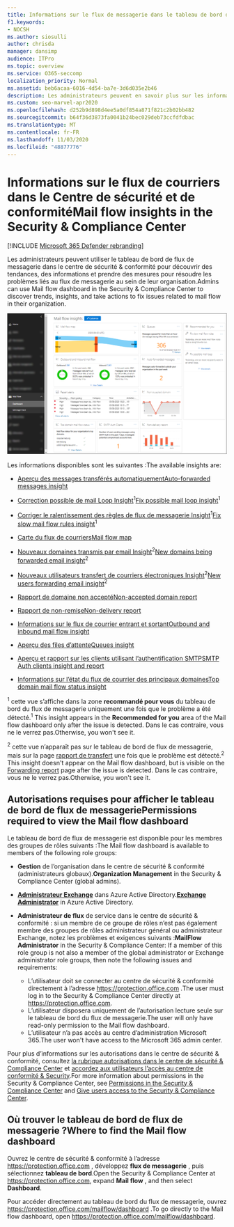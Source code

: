 ```yaml
---
title: Informations sur le flux de messagerie dans le tableau de bord de flux de messagerie
f1.keywords:
- NOCSH
ms.author: siosulli
author: chrisda
manager: dansimp
audience: ITPro
ms.topic: overview
ms.service: O365-seccomp
localization_priority: Normal
ms.assetid: beb6acaa-6016-4d54-ba7e-3d6d035e2b46
description: Les administrateurs peuvent en savoir plus sur les informations et les rapports disponibles dans le tableau de bord de flux de messagerie dans le centre de sécurité & conformité.
ms.custom: seo-marvel-apr2020
ms.openlocfilehash: d252b9d898d4ee5a0df854a871f821c2b02bb482
ms.sourcegitcommit: b64f36d3873fa0041b24bec029deb73ccfdfdbac
ms.translationtype: MT
ms.contentlocale: fr-FR
ms.lasthandoff: 11/03/2020
ms.locfileid: "48877776"
---
```

# <a name="mail-flow-insights-in-the-security--compliance-center"></a><span data-ttu-id="3dfa7-103">Informations sur le flux de courriers dans le Centre de sécurité et de conformité</span><span class="sxs-lookup"><span data-stu-id="3dfa7-103">Mail flow insights in the Security & Compliance Center</span></span>

[!INCLUDE [Microsoft 365 Defender rebranding](../includes/microsoft-defender-for-office.md)]


<span data-ttu-id="3dfa7-104">Les administrateurs peuvent utiliser le tableau de bord de flux de messagerie dans le centre de sécurité & conformité pour découvrir des tendances, des informations et prendre des mesures pour résoudre les problèmes liés au flux de messagerie au sein de leur organisation.</span><span class="sxs-lookup"><span data-stu-id="3dfa7-104">Admins can use Mail flow dashboard in the Security & Compliance Center to discover trends, insights, and take actions to fix issues related to mail flow in their organization.</span></span>

![Tableau de bord de flux de messagerie dans le centre de sécurité & conformité](../../media/mail-flow-dashboard-v2.png)

<span data-ttu-id="3dfa7-106">Les informations disponibles sont les suivantes :</span><span class="sxs-lookup"><span data-stu-id="3dfa7-106">The available insights are:</span></span>

- [<span data-ttu-id="3dfa7-107">Aperçu des messages transférés automatiquement</span><span class="sxs-lookup"><span data-stu-id="3dfa7-107">Auto-forwarded messages insight</span></span>](mfi-auto-forwarded-messages-report.md)

- <span data-ttu-id="3dfa7-108">[Correction possible de mail Loop Insight](mfi-mail-loop-insight.md)<sup>1</sup></span><span class="sxs-lookup"><span data-stu-id="3dfa7-108">[Fix possible mail loop insight](mfi-mail-loop-insight.md)<sup>1</sup></span></span>

- <span data-ttu-id="3dfa7-109">[Corriger le ralentissement des règles de flux de messagerie Insight](mfi-slow-mail-flow-rules-insight.md)<sup>1</sup></span><span class="sxs-lookup"><span data-stu-id="3dfa7-109">[Fix slow mail flow rules insight](mfi-slow-mail-flow-rules-insight.md)<sup>1</sup></span></span>

- [<span data-ttu-id="3dfa7-110">Carte du flux de courriers</span><span class="sxs-lookup"><span data-stu-id="3dfa7-110">Mail flow map</span></span>](mfi-mail-flow-map-report.md)

- <span data-ttu-id="3dfa7-111">[Nouveaux domaines transmis par email Insight](mfi-new-domains-being-forwarded-email.md)<sup>2</sup></span><span class="sxs-lookup"><span data-stu-id="3dfa7-111">[New domains being forwarded email insight](mfi-new-domains-being-forwarded-email.md)<sup>2</sup></span></span>

- <span data-ttu-id="3dfa7-112">[Nouveaux utilisateurs transfert de courriers électroniques Insight](mfi-new-users-forwarding-email.md)<sup>2</sup></span><span class="sxs-lookup"><span data-stu-id="3dfa7-112">[New users forwarding email insight](mfi-new-users-forwarding-email.md)<sup>2</sup></span></span>

- [<span data-ttu-id="3dfa7-113">Rapport de domaine non accepté</span><span class="sxs-lookup"><span data-stu-id="3dfa7-113">Non-accepted domain report</span></span>](mfi-non-accepted-domain-report.md)

- [<span data-ttu-id="3dfa7-114">Rapport de non-remise</span><span class="sxs-lookup"><span data-stu-id="3dfa7-114">Non-delivery report</span></span>](mfi-non-delivery-report.md)

- [<span data-ttu-id="3dfa7-115">Informations sur le flux de courrier entrant et sortant</span><span class="sxs-lookup"><span data-stu-id="3dfa7-115">Outbound and inbound mail flow insight</span></span>](mfi-outbound-and-inbound-mail-flow.md)

- [<span data-ttu-id="3dfa7-116">Aperçu des files d’attente</span><span class="sxs-lookup"><span data-stu-id="3dfa7-116">Queues insight</span></span>](mfi-queue-alerts-and-queues.md)

- [<span data-ttu-id="3dfa7-117">Aperçu et rapport sur les clients utilisant l’authentification SMTP</span><span class="sxs-lookup"><span data-stu-id="3dfa7-117">SMTP Auth clients insight and report</span></span>](mfi-smtp-auth-clients-report.md)

- [<span data-ttu-id="3dfa7-118">Informations sur l’état du flux de courrier des principaux domaines</span><span class="sxs-lookup"><span data-stu-id="3dfa7-118">Top domain mail flow status insight</span></span>](mfi-domain-mail-flow-status-insight.md)

<span data-ttu-id="3dfa7-119"><sup>1</sup> cette vue s’affiche dans la zone **recommandé pour vous** du tableau de bord du flux de messagerie uniquement une fois que le problème a été détecté.</span><span class="sxs-lookup"><span data-stu-id="3dfa7-119"><sup>1</sup> This insight appears in the **Recommended for you** area of the Mail flow dashboard only after the issue is detected.</span></span> <span data-ttu-id="3dfa7-120">Dans le cas contraire, vous ne le verrez pas.</span><span class="sxs-lookup"><span data-stu-id="3dfa7-120">Otherwise, you won't see it.</span></span>

<span data-ttu-id="3dfa7-121"><sup>2</sup> cette vue n’apparaît pas sur le tableau de bord de flux de messagerie, mais sur la page [rapport de transfert](view-mail-flow-reports.md#forwarding-report) une fois que le problème est détecté.</span><span class="sxs-lookup"><span data-stu-id="3dfa7-121"><sup>2</sup> This insight doesn't appear on the Mail flow dashboard, but is visible on the [Forwarding report](view-mail-flow-reports.md#forwarding-report) page after the issue is detected.</span></span> <span data-ttu-id="3dfa7-122">Dans le cas contraire, vous ne le verrez pas.</span><span class="sxs-lookup"><span data-stu-id="3dfa7-122">Otherwise, you won't see it.</span></span>

## <a name="permissions-required-to-view-the-mail-flow-dashboard"></a><span data-ttu-id="3dfa7-123">Autorisations requises pour afficher le tableau de bord de flux de messagerie</span><span class="sxs-lookup"><span data-stu-id="3dfa7-123">Permissions required to view the Mail flow dashboard</span></span>

<span data-ttu-id="3dfa7-124">Le tableau de bord de flux de messagerie est disponible pour les membres des groupes de rôles suivants :</span><span class="sxs-lookup"><span data-stu-id="3dfa7-124">The Mail flow dashboard is available to members of the following role groups:</span></span>

- <span data-ttu-id="3dfa7-125">**Gestion** de l’organisation dans le centre de sécurité & conformité (administrateurs globaux).</span><span class="sxs-lookup"><span data-stu-id="3dfa7-125">**Organization Management** in the Security & Compliance Center (global admins).</span></span>

- <span data-ttu-id="3dfa7-126">**[Administrateur Exchange](https://docs.microsoft.com/azure/active-directory/users-groups-roles/directory-assign-admin-roles#exchange-administrator)** dans Azure Active Directory.</span><span class="sxs-lookup"><span data-stu-id="3dfa7-126">**[Exchange Administrator](https://docs.microsoft.com/azure/active-directory/users-groups-roles/directory-assign-admin-roles#exchange-administrator)** in Azure Active Directory.</span></span>

- <span data-ttu-id="3dfa7-127">**Administrateur de flux** de service dans le centre de sécurité & conformité : si un membre de ce groupe de rôles n’est pas également membre des groupes de rôles administrateur général ou administrateur Exchange, notez les problèmes et exigences suivants :</span><span class="sxs-lookup"><span data-stu-id="3dfa7-127">**MailFlow Administrator** in the Security & Compliance Center: If a member of this role group is not also a member of the global administrator or Exchange administrator role groups, then note the following issues and requirements:</span></span>

  - <span data-ttu-id="3dfa7-128">L’utilisateur doit se connecter au centre de sécurité & conformité directement à l’adresse <https://protection.office.com> .</span><span class="sxs-lookup"><span data-stu-id="3dfa7-128">The user must log in to the Security & Compliance Center directly at <https://protection.office.com>.</span></span>
  - <span data-ttu-id="3dfa7-129">L’utilisateur disposera uniquement de l’autorisation lecture seule sur le tableau de bord du flux de messagerie.</span><span class="sxs-lookup"><span data-stu-id="3dfa7-129">The user will only have read-only permission to the Mail flow dashboard.</span></span>
  - <span data-ttu-id="3dfa7-130">L’utilisateur n’a pas accès au centre d’administration Microsoft 365.</span><span class="sxs-lookup"><span data-stu-id="3dfa7-130">The user won't have access to the Microsoft 365 admin center.</span></span>

<span data-ttu-id="3dfa7-131">Pour plus d’informations sur les autorisations dans le centre de sécurité & conformité, consultez [la rubrique autorisations dans le centre de sécurité & Compliance Center](permissions-in-the-security-and-compliance-center.md) et [accordez aux utilisateurs l’accès au centre de conformité & Security](grant-access-to-the-security-and-compliance-center.md).</span><span class="sxs-lookup"><span data-stu-id="3dfa7-131">For more information about permissions in the Security & Compliance Center, see [Permissions in the Security & Compliance Center](permissions-in-the-security-and-compliance-center.md) and [Give users access to the Security & Compliance Center](grant-access-to-the-security-and-compliance-center.md).</span></span>

## <a name="where-to-find-the-mail-flow-dashboard"></a><span data-ttu-id="3dfa7-132">Où trouver le tableau de bord de flux de messagerie ?</span><span class="sxs-lookup"><span data-stu-id="3dfa7-132">Where to find the Mail flow dashboard</span></span>

<span data-ttu-id="3dfa7-133">Ouvrez le centre de sécurité & conformité à l’adresse <https://protection.office.com> , développez **flux de messagerie** , puis sélectionnez **tableau de bord**.</span><span class="sxs-lookup"><span data-stu-id="3dfa7-133">Open the Security & Compliance Center at <https://protection.office.com>, expand **Mail flow** , and then select **Dashboard**.</span></span>

<span data-ttu-id="3dfa7-134">Pour accéder directement au tableau de bord du flux de messagerie, ouvrez <https://protection.office.com/mailflow/dashboard> .</span><span class="sxs-lookup"><span data-stu-id="3dfa7-134">To go directly to the Mail flow dashboard, open <https://protection.office.com/mailflow/dashboard>.</span></span>
